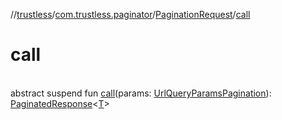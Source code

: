 //[trustless](../../../index.md)/[com.trustless.paginator](../index.md)/[PaginationRequest](index.md)/[call](call.md)

# call

\
abstract suspend fun [call](call.md)(params: [UrlQueryParamsPagination](../../com.trustless.requests.accounts.getAccounts/-url-query-params-pagination/index.md)): [PaginatedResponse](../-paginated-response/index.md)&lt;[T](index.md)&gt;
